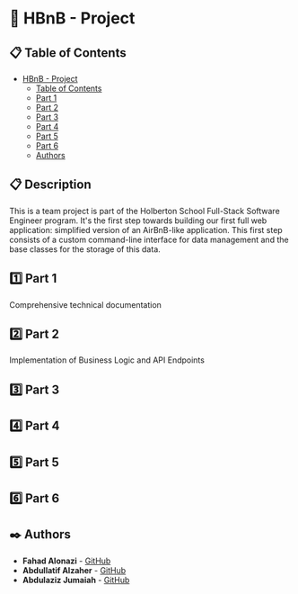 # :house_with_garden: HBnB - Project
## :clipboard: Table of Contents
- [HBnB - Project](#hbnb-project)
  - [Table of Contents](#table-of-contents)
  - [Part 1](#one-part-1)
  - [Part 2](#part-2)
  - [Part 3](#part-3)
  - [Part 4](#part-4)
  - [Part 5](#part-5)
  - [Part 6](#part-6)
  - [Authors](#authors)

## :clipboard: Description

This is a team project is part of the Holberton School Full-Stack Software Engineer program. It's the first step towards building our first full web application: simplified version of an AirBnB-like application. This first step consists of a custom command-line interface for data management and the base classes for the storage of this data.

## :one: Part 1

Comprehensive technical documentation

## :two: Part 2

Implementation of Business Logic and API Endpoints

## :three: Part 3

## :four: Part 4

## :five: Part 5

## :six: Part 6



## :black_nib: Authors
- **Fahad Alonazi** - [GitHub](https://github.com/Froot1)
- **Abdullatif Alzaher** - [GitHub](https://github.com/)
- **Abdulaziz Jumaiah** - [GitHub](https://github.com/)
